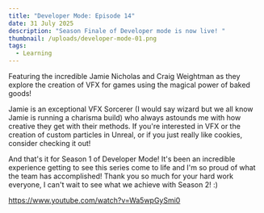 ```yaml
---
title: "Developer Mode: Episode 14"
date: 31 July 2025
description: "Season Finale of Developer mode is now live! "
thumbnail: /uploads/developer-mode-01.png
tags:
  - Learning
---
```

Featuring the incredible Jamie Nicholas and Craig Weightman as they explore the creation of VFX for games using the magical power of baked goods! 



Jamie is an exceptional VFX Sorcerer (I would say wizard but we all know Jamie is running a charisma build) who always astounds me with how creative they get with their methods. If you're interested in VFX or the creation of custom particles in Unreal, or if you just really like cookies, consider checking it out!



And that's it for Season 1 of Developer Mode! It's been an incredible experience getting to see this series come to life and I'm so proud of what the team has accomplished! Thank you so much for your hard work everyone, I can't wait to see what we achieve with Season 2! :)



<https://www.youtube.com/watch?v=Wa5wpGySmi0>
